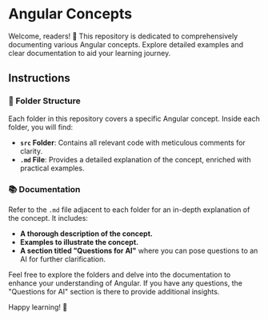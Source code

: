 # Angular Concepts

Welcome, readers! 🎉 This repository is dedicated to comprehensively documenting various Angular concepts. Explore detailed examples and clear documentation to aid your learning journey.

## Instructions

### 📁 Folder Structure

Each folder in this repository covers a specific Angular concept. Inside each folder, you will find:

- **`src` Folder**: Contains all relevant code with meticulous comments for clarity.
- **`.md` File**: Provides a detailed explanation of the concept, enriched with practical examples.

### 📚 Documentation

Refer to the `.md` file adjacent to each folder for an in-depth explanation of the concept. It includes:

- **A thorough description of the concept.**
- **Examples to illustrate the concept.**
- **A section titled "Questions for AI"** where you can pose questions to an AI for further clarification.

Feel free to explore the folders and delve into the documentation to enhance your understanding of Angular. If you have any questions, the "Questions for AI" section is there to provide additional insights.

Happy learning! 🚀
